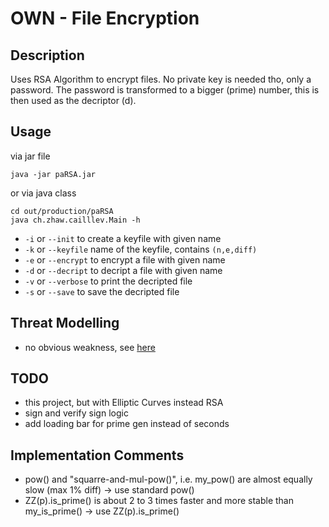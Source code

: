 # OWN - File Encryption
## Description
Uses RSA Algorithm to encrypt files. No private key is needed tho, only a password. The password is transformed to a bigger (prime) number, this is then used as the decriptor (d).

## Usage
via jar file
```
java -jar paRSA.jar
```
or via java class
```
cd out/production/paRSA
java ch.zhaw.cailllev.Main -h
```
- ```-i``` or ```--init``` to create a keyfile with given name
- ```-k``` or ```--keyfile``` name of the keyfile, contains ```(n,e,diff)```
- ```-e``` or ```--encrypt``` to encrypt a file with given name
- ```-d``` or ```--decript``` to decript a file with given name
- ```-v``` or ```--verbose``` to print the decripted file
- ```-s``` or ```--save``` to save the decripted file

## Threat Modelling
- no obvious weakness, see [here](Threat_Modelling.md)

## TODO
- this project, but with Elliptic Curves instead RSA
- sign and verify sign logic
- add loading bar for prime gen instead of seconds

## Implementation Comments
- pow() and "squarre-and-mul-pow()", i.e. my_pow() are almost equally slow (max 1% diff) -> use standard pow()
- ZZ(p).is_prime() is about 2 to 3 times faster and more stable than my_is_prime() -> use ZZ(p).is_prime()
